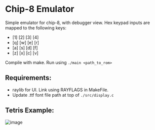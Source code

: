 # Chip-8 Emulator

Simple emulator for chip-8, with debugger view. Hex keypad inputs are mapped to the following keys:
* [1] [2] [3] [4]
* [q] [w] [e] [r]
* [a] [s] [d] [f]
* [z] [x] [c] [v]

Compile with make. Run using `./main <path_to_rom>`

## Requirements:
* raylib for UI. Link using RAYFLAGS in MakeFile.
* Update .ttf font file path at top of `./src/display.c`

## Tetris Example:
![image](https://github.com/user-attachments/assets/76290b45-0e2f-428b-8936-d5737e7e984e)
